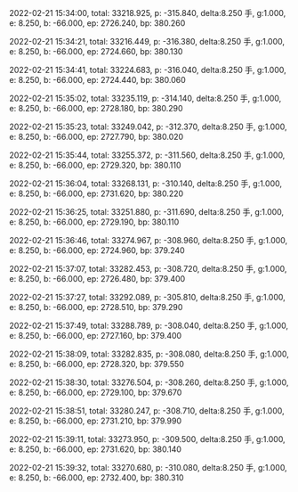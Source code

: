 2022-02-21 15:34:00, total: 33218.925, p: -315.840, delta:8.250 手, g:1.000, e: 8.250, b: -66.000, ep: 2726.240, bp: 380.260

2022-02-21 15:34:21, total: 33216.449, p: -316.380, delta:8.250 手, g:1.000, e: 8.250, b: -66.000, ep: 2724.660, bp: 380.130

2022-02-21 15:34:41, total: 33224.683, p: -316.040, delta:8.250 手, g:1.000, e: 8.250, b: -66.000, ep: 2724.440, bp: 380.060

2022-02-21 15:35:02, total: 33235.119, p: -314.140, delta:8.250 手, g:1.000, e: 8.250, b: -66.000, ep: 2728.180, bp: 380.290

2022-02-21 15:35:23, total: 33249.042, p: -312.370, delta:8.250 手, g:1.000, e: 8.250, b: -66.000, ep: 2727.790, bp: 380.020

2022-02-21 15:35:44, total: 33255.372, p: -311.560, delta:8.250 手, g:1.000, e: 8.250, b: -66.000, ep: 2729.320, bp: 380.110

2022-02-21 15:36:04, total: 33268.131, p: -310.140, delta:8.250 手, g:1.000, e: 8.250, b: -66.000, ep: 2731.620, bp: 380.220

2022-02-21 15:36:25, total: 33251.880, p: -311.690, delta:8.250 手, g:1.000, e: 8.250, b: -66.000, ep: 2729.190, bp: 380.110

2022-02-21 15:36:46, total: 33274.967, p: -308.960, delta:8.250 手, g:1.000, e: 8.250, b: -66.000, ep: 2724.960, bp: 379.240

2022-02-21 15:37:07, total: 33282.453, p: -308.720, delta:8.250 手, g:1.000, e: 8.250, b: -66.000, ep: 2726.480, bp: 379.400

2022-02-21 15:37:27, total: 33292.089, p: -305.810, delta:8.250 手, g:1.000, e: 8.250, b: -66.000, ep: 2728.510, bp: 379.290

2022-02-21 15:37:49, total: 33288.789, p: -308.040, delta:8.250 手, g:1.000, e: 8.250, b: -66.000, ep: 2727.160, bp: 379.400

2022-02-21 15:38:09, total: 33282.835, p: -308.080, delta:8.250 手, g:1.000, e: 8.250, b: -66.000, ep: 2728.320, bp: 379.550

2022-02-21 15:38:30, total: 33276.504, p: -308.260, delta:8.250 手, g:1.000, e: 8.250, b: -66.000, ep: 2729.100, bp: 379.670

2022-02-21 15:38:51, total: 33280.247, p: -308.710, delta:8.250 手, g:1.000, e: 8.250, b: -66.000, ep: 2731.210, bp: 379.990

2022-02-21 15:39:11, total: 33273.950, p: -309.500, delta:8.250 手, g:1.000, e: 8.250, b: -66.000, ep: 2731.620, bp: 380.140

2022-02-21 15:39:32, total: 33270.680, p: -310.080, delta:8.250 手, g:1.000, e: 8.250, b: -66.000, ep: 2732.400, bp: 380.310